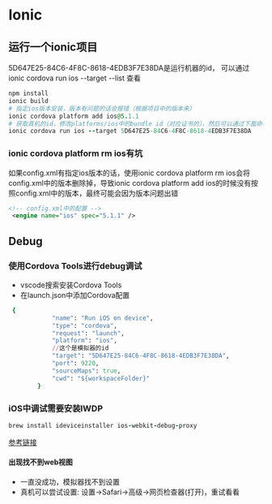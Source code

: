 # Ionic
## 运行一个ionic项目
5D647E25-84C6-4F8C-8618-4EDB3F7E38DA是运行机器的id，
可以通过 ionic cordova run ios --target --list 查看
```ruby
npm install
ionic build
# 指定ios版本安装，版本有问题的话会报错（根据项目中的版本来）
ionic cordova platform add ios@5.1.1
# 获取真机的id，修改platforms/ios中的bundle id（对应证书的），然后可以通过下面命名运行到真机
ionic cordova run ios --target 5D647E25-84C6-4F8C-8618-4EDB3F7E38DA
```
### ionic cordova platform rm ios有坑
如果config.xml有指定ios版本的话，使用ionic cordova platform rm ios会将config.xml中的版本删除掉，导致ionic cordova platform add ios的时候没有按照config.xml中的版本，最终可能会因为版本问题出错
```xml
<!-- config.xml中的配置 -->
 <engine name="ios" spec="5.1.1" />
```
## Debug
### 使用Cordova Tools进行debug调试
- vscode搜索安装Cordova Tools
- 在launch.json中添加Cordova配置
```ruby
 {
            "name": "Run iOS on device",
            "type": "cordova",
            "request": "launch",
            "platform": "ios",
            //这个是模拟器的id
            "target": "5D647E25-84C6-4F8C-8618-4EDB3F7E38DA",
            "port": 9220,
            "sourceMaps": true,
            "cwd": "${workspaceFolder}"
        }
```
### iOS中调试需要安装IWDP
```ruby
brew install ideviceinstaller ios-webkit-debug-proxy
```
[参考链接](https://geeklearning.io/live-debug-your-cordova-ionic-application-with-visual-studio-code/)
#### 出现找不到web视图
- 一直没成功，模拟器找不到设置
- 真机可以尝试设置: 设置->Safari->高级->网页检查器(打开)，重试看看




